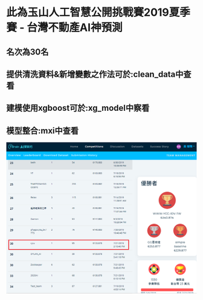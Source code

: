 # 此為玉山人工智慧公開挑戰賽2019夏季賽 - 台灣不動產AI神預測
## 名次為30名
## 提供清洗資料&新增變數之作法可於:clean_data中查看
## 建模使用xgboost可於:xg_model中察看
## 模型整合:mxi中查看
![image](https://github.com/2xjialjl/tbrain/blob/master/image/1.png)

